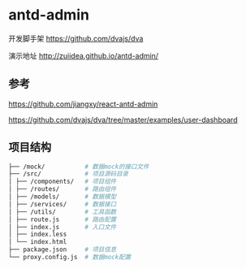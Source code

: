 # antd-admin
开发脚手架 https://github.com/dvajs/dva

演示地址 http://zuiidea.github.io/antd-admin/

## 参考

https://github.com/jiangxy/react-antd-admin

https://github.com/dvajs/dva/tree/master/examples/user-dashboard

## 项目结构

```bash
├── /mock/           # 数据mock的接口文件
├── /src/            # 项目源码目录
│ ├── /components/   # 项目组件
│ ├── /routes/       # 路由组件
│ ├── /models/       # 数据模型
│ ├── /services/     # 数据接口
│ ├── /utils/        # 工具函数
│ ├── route.js       # 路由配置
│ ├── index.js       # 入口文件
│ ├── index.less     
│ └── index.html     
├── package.json     # 项目信息
└── proxy.config.js  # 数据mock配置
```
